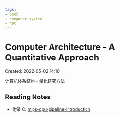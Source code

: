```yaml
---
tags:
- book
- computer-system
- hpc
---
```


# Computer Architecture - A Quantitative Approach

Created: 2022-05-02 14:10

计算机体系结构 - 量化研究方法

## Reading Notes

- 附录 C: [mips-cpu-pipeline-introduction](../note-blocks/mips-cpu-pipeline-introduction.md)
